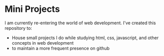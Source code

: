 # Mini Projects

I am currently re-entering the world of web development. I've created this repository to:

- House small projects I do while studying html, css, javascript, and other concepts in web development
- to maintain a more frequent presence on github